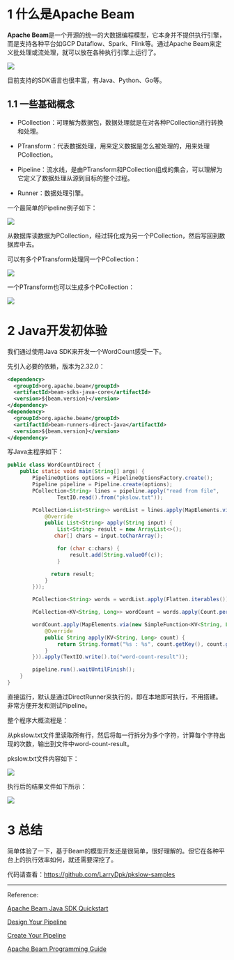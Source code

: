# 1 什么是Apache Beam

**Apache Beam**是一个开源的统一的大数据编程模型，它本身并不提供执行引擎，而是支持各种平台如GCP Dataflow、Spark、Flink等。通过Apache Beam来定义批处理或流处理，就可以放在各种执行引擎上运行了。

![](https://pkslow.oss-cn-shenzhen.aliyuncs.com/images/2021/10/apache-beam.introduction.png)

目前支持的SDK语言也很丰富，有Java、Python、Go等。



## 1.1 一些基础概念

- PCollection：可理解为数据包，数据处理就是在对各种PCollection进行转换和处理。
- PTransform：代表数据处理，用来定义数据是怎么被处理的，用来处理PCollection。

- Pipeline：流水线，是由PTransform和PCollection组成的集合，可以理解为它定义了数据处理从源到目标的整个过程。
- Runner：数据处理引擎。



一个最简单的Pipeline例子如下：

![](https://pkslow.oss-cn-shenzhen.aliyuncs.com/images/2021/10/apache-beam.design-your-pipeline-linear.svg)

从数据库读数据为PCollection，经过转化成为另一个PCollection，然后写回到数据库中去。



可以有多个PTransform处理同一个PCollection：

![](https://pkslow.oss-cn-shenzhen.aliyuncs.com/images/2021/10/apache-beam.design-your-pipeline-multiple-pcollections.svg)



一个PTransform也可以生成多个PCollection：

![](https://pkslow.oss-cn-shenzhen.aliyuncs.com/images/2021/10/apache-beam.design-your-pipeline-additional-outputs.svg)





# 2 Java开发初体验

我们通过使用Java SDK来开发一个WordCount感受一下。

先引入必要的依赖，版本为2.32.0：

```xml
<dependency>
  <groupId>org.apache.beam</groupId>
  <artifactId>beam-sdks-java-core</artifactId>
  <version>${beam.version}</version>
</dependency>
<dependency>
  <groupId>org.apache.beam</groupId>
  <artifactId>beam-runners-direct-java</artifactId>
  <version>${beam.version}</version>
</dependency>
```



写Java主程序如下：

```java
public class WordCountDirect {
    public static void main(String[] args) {
        PipelineOptions options = PipelineOptionsFactory.create();
        Pipeline pipeline = Pipeline.create(options);
        PCollection<String> lines = pipeline.apply("read from file",
                TextIO.read().from("pkslow.txt"));

        PCollection<List<String>> wordList = lines.apply(MapElements.via(new SimpleFunction<String, List<String>>() {
            @Override
            public List<String> apply(String input) {
                List<String> result = new ArrayList<>();
               char[] chars = input.toCharArray();

                for (char c:chars) {
                    result.add(String.valueOf(c));
                }

              return result;
            }
        }));

        PCollection<String> words = wordList.apply(Flatten.iterables());

        PCollection<KV<String, Long>> wordCount = words.apply(Count.perElement());

        wordCount.apply(MapElements.via(new SimpleFunction<KV<String, Long>, String>() {
            @Override
            public String apply(KV<String, Long> count) {
                return String.format("%s : %s", count.getKey(), count.getValue());
            }
        })).apply(TextIO.write().to("word-count-result"));

        pipeline.run().waitUntilFinish();
    }
}
```

直接运行，默认是通过DirectRunner来执行的，即在本地即可执行，不用搭建。非常方便开发和测试Pipeline。



整个程序大概流程是：

从pkslow.txt文件里读取所有行，然后将每一行拆分为多个字符，计算每个字符出现的次数，输出到文件中word-count-result。



pkslow.txt文件内容如下：

![](https://pkslow.oss-cn-shenzhen.aliyuncs.com/images/2021/10/apache-beam.pkslow.txt.png)



执行后的结果文件如下所示：

![](https://pkslow.oss-cn-shenzhen.aliyuncs.com/images/2021/10/apache-beam.result.png)



# 3 总结

简单体验了一下，基于Beam的模型开发还是很简单，很好理解的。但它在各种平台上的执行效率如何，就还需要深挖了。



代码请查看：https://github.com/LarryDpk/pkslow-samples



---

Reference:

[Apache Beam Java SDK Quickstart](https://beam.apache.org/get-started/quickstart-java/)

[Design Your Pipeline](https://beam.apache.org/documentation/pipelines/design-your-pipeline/)

[Create Your Pipeline](https://beam.apache.org/documentation/pipelines/create-your-pipeline/)

[Apache Beam Programming Guide](https://beam.apache.org/documentation/programming-guide/)





